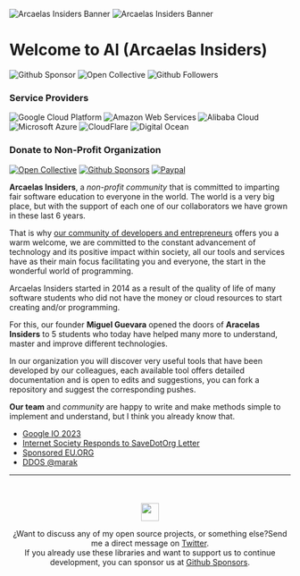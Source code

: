 ![Arcaelas Insiders Banner](https://github.com/arcaelas/dist/raw/main/banner/svg/dark.svg#gh-dark-mode-only)
![Arcaelas Insiders Banner](https://github.com/arcaelas/dist/raw/main/banner/svg/light.svg#gh-light-mode-only)
  

# Welcome to AI (Arcaelas Insiders)
![Github Sponsor](https://img.shields.io/github/sponsors/arcaela?label=CONTRIBUTE&style=social)
![Open Collective](https://img.shields.io/opencollective/backers/arcaelas?label=OPEN%20COLLECTIVE&style=social)
![Github Followers](https://img.shields.io/github/followers/arcaelas?style=social)

### Service Providers
![Google Cloud Platform](https://img.shields.io/badge/Google_Cloud-4285F4?style=for-the-badge&logo=google-cloud&logoColor=white)
![Amazon Web Services](https://img.shields.io/badge/Amazon_AWS-FF9900?style=for-the-badge&logo=amazonaws&logoColor=white)
![Alibaba Cloud](https://img.shields.io/badge/Alibaba_Cloud-FF6A00?style=for-the-badge&logo=alibabacloud&logoColor=white)
![Microsoft Azure](https://img.shields.io/badge/Azure_Functions-0062AD?style=for-the-badge&logo=azure-functions&logoColor=white)
![CloudFlare](https://img.shields.io/badge/Cloudflare-F38020?style=for-the-badge&logo=Cloudflare&logoColor=white)
![Digital Ocean](https://img.shields.io/badge/Digital_Ocean-0080FF?style=for-the-badge&logo=DigitalOcean&logoColor=white)

### Donate to Non-Profit Organization
[![Open Collective](https://img.shields.io/badge/OpenCollective-1F87FF?style=for-the-badge&logo=OpenCollective&logoColor=white)](https://opencollective.com/arcaelas)
[![Github Sponsors](https://img.shields.io/badge/sponsor-30363D?style=for-the-badge&logo=GitHub-Sponsors&logoColor=#white)](https://github.com/sponsors/arcaela)
[![Paypal](https://img.shields.io/badge/PayPal-00457C?style=for-the-badge&logo=paypal&logoColor=white)](https://paypal.me/arcaelas)


**Arcaelas Insiders**, a _non-profit community_ that is committed to imparting fair software education to everyone in the world.
The world is a very big place, but with the support of each one of our collaborators we have grown in these last 6 years.

That is why [our community of developers and entrepreneurs](https://github.com/arcaelas) offers you a warm welcome, we are committed to the constant advancement of technology and its positive impact within society, all our tools and services have as their main focus facilitating you and everyone, the start in the wonderful world of programming.

Arcaelas Insiders started in 2014 as a result of the quality of life of many software students who did not have the money or cloud resources to start creating and/or programming.

For this, our founder **Miguel Guevara** opened the doors of **Aracelas Insiders** to 5 students who today have helped many more to understand, master and improve different technologies.


In our organization you will discover very useful tools that have been developed by our colleagues, each available tool offers detailed documentation and is open to edits and suggestions, you can fork a repository and suggest the corresponding pushes.

**Our team** and *community* are happy to write and make methods simple to implement and understand, but I think you already know that.

- [Google IO 2023](https://io.google/2023/intl/es/)
- [Internet Society Responds to SaveDotOrg Letter](https://savedotorg.org/)
- [Sponsored EU.ORG](https://nic.eu.org/)
- [DDOS @marak](https://marak.com/blog/2022-11-20-the-reports-of-my-death-have-been-greatly-exaggerated)


<hr/>
<div  style="text-align:center;margin-top:50px;">
	<p  align="center">
		<img  src="https://github.com/arcaelas/dist/raw/main/logo/svg/64.svg"  height="32px">
	<p>

¿Want to discuss any of my open source projects, or something else?Send me a direct message on [Twitter](https://twitter.com/arcaelas).</br> If you already use these libraries and want to support us to continue development, you can sponsor us at [Github Sponsors](https://github.com/sponsors/arcaelas).
</div>
